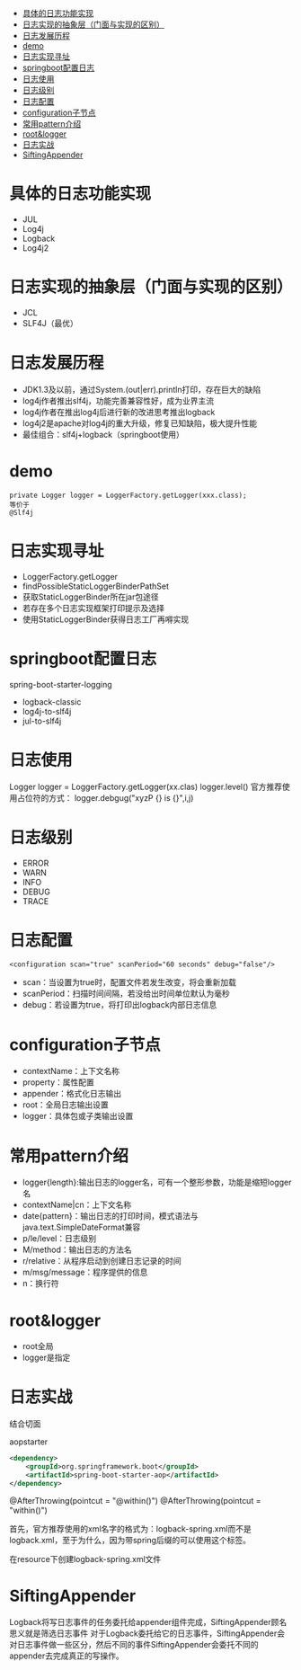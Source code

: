 <!-- TOC -->

- [具体的日志功能实现](#%E5%85%B7%E4%BD%93%E7%9A%84%E6%97%A5%E5%BF%97%E5%8A%9F%E8%83%BD%E5%AE%9E%E7%8E%B0)
- [日志实现的抽象层（门面与实现的区别）](#%E6%97%A5%E5%BF%97%E5%AE%9E%E7%8E%B0%E7%9A%84%E6%8A%BD%E8%B1%A1%E5%B1%82%E9%97%A8%E9%9D%A2%E4%B8%8E%E5%AE%9E%E7%8E%B0%E7%9A%84%E5%8C%BA%E5%88%AB)
- [日志发展历程](#%E6%97%A5%E5%BF%97%E5%8F%91%E5%B1%95%E5%8E%86%E7%A8%8B)
- [demo](#demo)
- [日志实现寻址](#%E6%97%A5%E5%BF%97%E5%AE%9E%E7%8E%B0%E5%AF%BB%E5%9D%80)
- [springboot配置日志](#springboot%E9%85%8D%E7%BD%AE%E6%97%A5%E5%BF%97)
- [日志使用](#%E6%97%A5%E5%BF%97%E4%BD%BF%E7%94%A8)
- [日志级别](#%E6%97%A5%E5%BF%97%E7%BA%A7%E5%88%AB)
- [日志配置](#%E6%97%A5%E5%BF%97%E9%85%8D%E7%BD%AE)
- [configuration子节点](#configuration%E5%AD%90%E8%8A%82%E7%82%B9)
- [常用pattern介绍](#%E5%B8%B8%E7%94%A8pattern%E4%BB%8B%E7%BB%8D)
- [root&logger](#rootlogger)
- [日志实战](#%E6%97%A5%E5%BF%97%E5%AE%9E%E6%88%98)
- [SiftingAppender](#siftingappender)

<!-- /TOC -->

# 具体的日志功能实现
+ JUL
+ Log4j
+ Logback
+ Log4j2

# 日志实现的抽象层（门面与实现的区别）
+ JCL
+ SLF4J（最优）

# 日志发展历程
+ JDK1.3及以前，通过System.(out|err).println打印，存在巨大的缺陷
+ log4j作者推出slf4j，功能完善兼容性好，成为业界主流
+ log4j作者在推出log4j后进行新的改进思考推出logback
+ log4j2是apache对log4j的重大升级，修复已知缺陷，极大提升性能
+ 最佳组合：slf4j+logback（springboot使用）

# demo
```
private Logger logger = LoggerFactory.getLogger(xxx.class);
等价于
@Slf4j
```
# 日志实现寻址
+ LoggerFactory.getLogger
+ findPossibleStaticLoggerBinderPathSet
+ 获取StaticLoggerBinder所在jar包途径
+ 若存在多个日志实现框架打印提示及选择
+ 使用StaticLoggerBinder获得日志工厂再嘚实现

# springboot配置日志
spring-boot-starter-logging
+ logback-classic
+ log4j-to-slf4j
+ jul-to-slf4j

# 日志使用
Logger logger = LoggerFactory.getLogger(xx.clas)
logger.level()
官方推荐使用占位符的方式：
logger.debgug("xyzP {} is {}",i,j)

# 日志级别
+ ERROR
+ WARN
+ INFO
+ DEBUG
+ TRACE

# 日志配置
```
<configuration scan="true" scanPeriod="60 seconds" debug="false"/>
```
+ scan：当设置为true时，配置文件若发生改变，将会重新加载
+ scanPeriod：扫描时间间隔，若没给出时间单位默认为毫秒
+ debug：若设置为true，将打印出logback内部日志信息

# configuration子节点
+ contextName：上下文名称
+ property：属性配置
+ appender：格式化日志输出
+ root：全局日志输出设置
+ logger：具体包或子类输出设置

# 常用pattern介绍
+ logger{length}:输出日志的logger名，可有一个整形参数，功能是缩短logger名
+ contextName|cn：上下文名称
+ date{pattern}：输出日志的打印时间，模式语法与java.text.SimpleDateFormat兼容
+ p/le/level：日志级别
+ M/method：输出日志的方法名
+ r/relative：从程序启动到创建日志记录的时间
+ m/msg/message：程序提供的信息
+ n：换行符

# root&logger
+ root全局
+ logger是指定

# 日志实战
结合切面

aopstarter
```xml
<dependency>
    <groupId>org.springframework.boot</groupId>
    <artifactId>spring-boot-starter-aop</artifactId>
</dependency>
```

@AfterThrowing(pointcut = "@within()")
@AfterThrowing(pointcut = "within()")



首先，官方推荐使用的xml名字的格式为：logback-spring.xml而不是logback.xml，至于为什么，因为带spring后缀的可以使用<springProfile>这个标签。

在resource下创建logback-spring.xml文件

# SiftingAppender
Logback将写日志事件的任务委托给appender组件完成，SiftingAppender顾名思义就是筛选日志事件
对于Logback委托给它的日志事件，SiftingAppender会对日志事件做一些区分，然后不同的事件SiftingAppender会委托不同的appender去完成真正的写操作。
